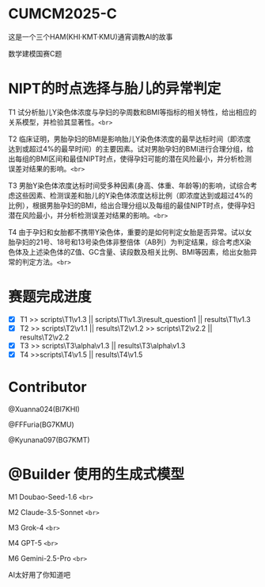 # CUMCM2025-C

这是一个三个HAM(KHI·KMT·KMU)通宵调教AI的故事

数学建模国赛C题

# NIPT的时点选择与胎儿的异常判定

 T1 试分析胎儿Y染色体浓度与孕妇的孕周数和BMI等指标的相关特性，给出相应的关系模型，并检验其显著性。`<br>`

 T2 临床证明，男胎孕妇的BMI是影响胎儿Y染色体浓度的最早达标时间（即浓度达到或超过4%的最早时间）的主要因素。试对男胎孕妇的BMI进行合理分组，给出每组的BMI区间和最佳NIPT时点，使得孕妇可能的潜在风险最小，并分析检测误差对结果的影响。`<br>`

 T3 男胎Y染色体浓度达标时间受多种因素(身高、体重、年龄等)的影响，试综合考虑这些因素、检测误差和胎儿的Y染色体浓度达标比例（即浓度达到或超过4%的比例），根据男胎孕妇的BMI，给出合理分组以及每组的最佳NIPT时点，使得孕妇潜在风险最小，并分析检测误差对结果的影响。`<br>`

 T4  由于孕妇和女胎都不携带Y染色体，重要的是如何判定女胎是否异常。试以女胎孕妇的21号、18号和13号染色体非整倍体（AB列）为判定结果，综合考虑X染色体及上述染色体的Z值、GC含量、读段数及相关比例、BMI等因素，给出女胎异常的判定方法。`<br>`

# 赛题完成进度

* [X] T1	>>	scripts\T1\v1.3	||	scripts\T1\v1.3\result_question1	||	results\T1\v1.3
* [X] T2	>>	scripts\T2\v1.1	||	results\T2\v1.2	>>	scripts\T2\v2.2	||	results\T2\v2.2
* [X] T3	>>	scripts\T3\alpha\v1.3	||	results\T3\alpha\v1.3
* [X] T4	>>scripts\T4\v1.5	||	results\T4\v1.5

# Contributor

@Xuanna024(BI7KHI)

@FFFuria(BG7KMU)

@Kyunana097(BG7KMT)

# @Builder 使用的生成式模型

M1 Doubao-Seed-1.6 `<br>`

M2 Claude-3.5-Sonnet `<br> `

M3 Grok-4 `<br>`

M4 GPT-5 `<br>`

M6 Gemini-2.5-Pro `<br>`

AI太好用了你知道吧
